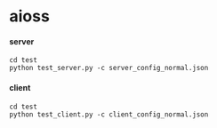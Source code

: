 # aioss

#### server
	cd test
	python test_server.py -c server_config_normal.json
#### client
	cd test
	python test_client.py -c client_config_normal.json
